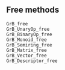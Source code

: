 ## Free methods

```@docs
GrB_free
GrB_UnaryOp_free
GrB_BinaryOp_free
GrB_Monoid_free
GrB_Semiring_free
GrB_Matrix_free
GrB_Vector_free
GrB_Descriptor_free
```
